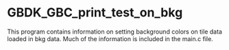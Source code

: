 # GBDK_GBC_print_test_on_bkg
This program contains information on setting background colors on tile data loaded in bkg data.
Much of the information is included in the main.c file.
